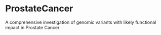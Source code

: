 # ProstateCancer
A comprehensive investigation of genomic variants with likely functional impact in Prostate Cancer
